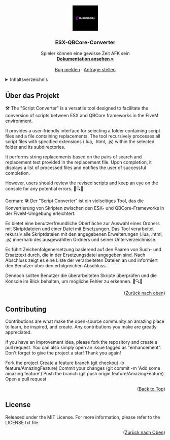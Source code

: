 
<a name="readme-top"></a>



<!-- PROJECT LOGO -->
<br />
<div align="center">
  <a href="https://github.com/sledgehamm3r/ESX-QBCore-Converter">
    <img src="logo.png" alt="Logo" width="80" height="80">
  </a>

  <h3 align="center">ESX-QBCore-Converter</h3>

  <p align="center">
    Spieler können eine gewisse Zeit AFK sein
    <br />
    <a href="https://github.com/sledgehamm3r/ESX-QBCore-Converter"><strong>Dokumentation ansehen »</strong></a>
    <br />
    <br />
    <a href="https://github.com/sledgehamm3r/ESX-QBCore-Converter/issues">Bug melden</a>
    ·
    <a href="https://github.com/sledgehamm3r/ESX-QBCore-Converter/issues">Anfrage stellen</a>
  </p>
</div>



<!-- TABLE OF CONTENTS -->
<details>
  <summary>Inhaltsverzeichnis</summary>
  <ol>
    <li>
      <a href="#about-the-project">Über das Projekt</a>
      <ul>
        <li><a href="#built-with">Erstellt mit</a></li>
      </ul>
    </li>
    <li>
      <a href="#getting-started">Verwendung</a>
      <ul>
        <li><a href="#prerequisites">Voraussetzungen</a></li>
        <li><a href="#installation">Installation</a></li>
      </ul>
    </li>
    <li><a href="#usage">Benutzung</a></li>
    <li><a href="#roadmap">Roadmap</a></li>
    <li><a href="#contributing">Contributing</a></li>
    <li><a href="#license">License</a></li>
    <li><a href="#contact">Kontakt</a></li>
    <li><a href="#acknowledgments">Danksagungen</a></li>
  </ol>
</details>



<!-- ABOUT THE PROJECT -->
## Über das Projekt


🛠️ The "Script Converter" is a versatile tool designed to facilitate the conversion of scripts between ESX and QBCore frameworks in the FiveM environment.

It provides a user-friendly interface for selecting a folder containing script files and a file containing replacements. The tool recursively processes all script files with specified extensions (.lua, .html, .js) within the selected folder and its subdirectories.

It performs string replacements based on the pairs of search and replacement text provided in the replacement file. Upon completion, it displays a list of processed files and notifies the user of successful completion.

However, users should review the revised scripts and keep an eye on the console for any potential errors. 👀🔍🚧

German:
🛠️ Der "Script Converter" ist ein vielseitiges Tool, das die Konvertierung von Skripten zwischen den ESX- und QBCore-Frameworks in der FiveM-Umgebung erleichtert.

Es bietet eine benutzerfreundliche Oberfläche zur Auswahl eines Ordners mit Skriptdateien und einer Datei mit Ersetzungen. Das Tool verarbeitet rekursiv alle Skriptdateien mit den angegebenen Erweiterungen (.lua, .html, .js) innerhalb des ausgewählten Ordners und seiner Unterverzeichnisse.

Es führt Zeichenfolgenersetzung basierend auf den Paaren von Such- und Ersatztext durch, die in der Ersetzungsdatei angegeben sind. Nach Abschluss zeigt es eine Liste der verarbeiteten Dateien an und informiert den Benutzer über den erfolgreichen Abschluss.

Dennoch sollten Benutzer die überarbeiteten Skripte überprüfen und die Konsole im Blick behalten, um mögliche Fehler zu erkennen. 👀🔍🚧

<p align="right">(<a href="#readme-top">Zurück nach oben</a>)</p>

<!-- CONTRIBUTING -->
## Contributing

Contributions are what make the open-source community an amazing place to learn, be inspired, and create. Any contributions you make are greatly appreciated.

If you have an improvement idea, please fork the repository and create a pull request. You can also simply open an issue tagged as "enhancement".
Don't forget to give the project a star! Thank you again!

Fork the project
Create a feature branch (git checkout -b feature/AmazingFeature)
Commit your changes (git commit -m 'Add some amazing feature')
Push the branch (git push origin feature/AmazingFeature)
Open a pull request
<p align="right">(<a href="#readme-top">Back to Top</a>)</p>



<!-- LICENSE -->
## License
Released under the MIT License. For more information, please refer to the LICENSE.txt file.

<p align="right">(<a href="#readme-top">Zurück nach Oben</a>)</p>



<!-- CONTACT -->







<!-- MARKDOWN LINKS & IMAGES -->
<!-- https://www.markdownguide.org/basic-syntax/#reference-style-links -->
[contributors-shield]: https://img.shields.io/github/contributors/othneildrew/Best-README-Template.svg?style=for-the-badge
[contributors-url]: https://github.com/othneildrew/Best-README-Template/graphs/contributors
[forks-shield]: https://img.shields.io/github/forks/othneildrew/Best-README-Template.svg?style=for-the-badge
[forks-url]: https://github.com/othneildrew/Best-README-Template/network/members
[stars-shield]: https://img.shields.io/github/stars/othneildrew/Best-README-Template.svg?style=for-the-badge
[stars-url]: https://github.com/othneildrew/Best-README-Template/stargazers
[issues-shield]: https://img.shields.io/github/issues/othneildrew/Best-README-Template.svg?style=for-the-badge
[issues-url]: https://github.com/othneildrew/Best-README-Template/issues
[license-shield]: https://img.shields.io/github/license/othneildrew/Best-README-Template.svg?style=for-the-badge
[license-url]: https://github.com/othneildrew/Best-README-Template/blob/master/LICENSE.txt
[linkedin-shield]: https://img.shields.io/badge/-LinkedIn-black.svg?style=for-the-badge&logo=linkedin&colorB=555
[linkedin-url]: https://linkedin.com/in/othneildrew
[product-screenshot]: images/screenshot.png
[Next.js]: https://img.shields.io/badge/next.js-000000?style=for-the-badge&logo=nextdotjs&logoColor=white
[Next-url]: https://nextjs.org/
[React.js]: https://img.shields.io/badge/HTML-20232A?style=for-the-badge&logo=html&logoColor=61DAFB
[React-url]: https://reactjs.org/
[Vue.js]: https://img.shields.io/badge/Vue.js-35495E?style=for-the-badge&logo=vuedotjs&logoColor=4FC08D
[Vue-url]: https://vuejs.org/
[Angular.io]: https://img.shields.io/badge/Angular-DD0031?style=for-the-badge&logo=angular&logoColor=white
[Angular-url]: https://angular.io/
[Svelte.dev]: https://img.shields.io/badge/Svelte-4A4A55?style=for-the-badge&logo=svelte&logoColor=FF3E00
[Svelte-url]: https://svelte.dev/
[Laravel.com]: https://img.shields.io/badge/Laravel-FF2D20?style=for-the-badge&logo=laravel&logoColor=white
[Laravel-url]: https://laravel.com
[Bootstrap.com]: https://img.shields.io/badge/Bootstrap-563D7C?style=for-the-badge&logo=bootstrap&logoColor=white
[Bootstrap-url]: https://getbootstrap.com
[JQuery.com]: https://img.shields.io/badge/jQuery-0769AD?style=for-the-badge&logo=jquery&logoColor=white
[JQuery-url]: https://jquery.com 

